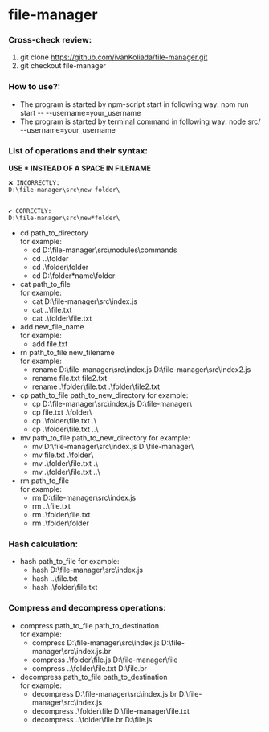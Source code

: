 # file-manager

### Cross-check review:
1. git clone https://github.com/ivanKoliada/file-manager.git
1. git checkout file-manager

### How to use?:
* The program is started by npm-script start in following way:
  npm run start -- --username=your_username
* The program is started by terminal command in following way:
  node src/ --username=your_username
  
### List of operations and their syntax:
__USE * INSTEAD OF A SPACE IN FILENAME__  
```
❌ INCORRECTLY:   
D:\file-manager\src\new folder\


✔️ CORRECTLY:  
D:\file-manager\src\new*folder\
```
* cd path_to_directory  
  for example:
  * cd D:\file-manager\src\modules\commands
  * cd ..\folder
  * cd .\folder\folder
  * cd D:\folder*name\folder
* cat path_to_file  
  for example:
  * cat D:\file-manager\src\index.js
  * cat ..\file.txt
  * cat .\folder\file.txt
* add new_file_name  
  for example:
  * add file.txt
* rn path_to_file new_filename  
  for example:
  * rename D:\file-manager\src\index.js D:\file-manager\src\index2.js
  * rename file.txt file2.txt
  * rename .\folder\file.txt .\folder\file2.txt
* cp path_to_file path_to_new_directory 
  for example:
  * cp D:\file-manager\src\index.js D:\file-manager\
  * cp file.txt .\folder\
  * cp .\folder\file.txt .\
  * cp .\folder\file.txt ..\
* mv path_to_file path_to_new_directory
  for example:
  * mv D:\file-manager\src\index.js D:\file-manager\
  * mv file.txt .\folder\
  * mv .\folder\file.txt .\
  * mv .\folder\file.txt ..\
* rm path_to_file  
  for example:
  * rm D:\file-manager\src\index.js
  * rm ..\file.txt
  * rm .\folder\file.txt
  * rm .\folder\folder
### Hash calculation: 
* hash path_to_file
  for example:
  * hash D:\file-manager\src\index.js
  * hash ..\file.txt
  * hash .\folder\file.txt
### Compress and decompress operations:
* compress path_to_file path_to_destination  
  for example:
  * compress D:\file-manager\src\index.js D:\file-manager\src\index.js.br
  * compress .\folder\file.js D:\file-manager\file
  * compress ..\folder\file.txt D:\file.br
* decompress path_to_file path_to_destination  
  for example:
  * decompress D:\file-manager\src\index.js.br D:\file-manager\src\index.js
  * decompress .\folder\file D:\file-manager\file.txt
  * decompress ..\folder\file.br D:\file.js